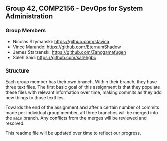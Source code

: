 ## Group 42, COMP2156 - DevOps for System Administration

### Group Members

- Nicolas Szymanski: https://github.com/stavica
- Vince Marando: https://github.com/EternumShadow
- James Starzenski: https://github.com/Zahogamafugen
- Saleh Said: https://github.com/salehgbc

### Structure

Each group member has their own branch. Within their branch, they have three text files. The first basic goal of this assignment is that they populate these files with relevant information over time, making commits as they add new things to those textfiles.

Towards the end of the assignment and after a certain number of commits made per individual group member, all three branches will be merged into the `main` branch. Any conflicts from the merges will be reviewed and resolved.

This readme file will be updated over time to reflect our progress.
